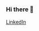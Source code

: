 ### Hi there 👋
<a href="https://linkedin.com/in/rasoulvtn" class="button big">LinkedIn</a>   

<!--
My name is Rasoul
- 🔭 I’m currently working on a FullStack Blog with NodeJS and ReactJS Because my Resume is really EMPTY 🏋️‍♀️
-  I'm Open to any Job Offers to gain any Experience
- 📫 You can reach me by e-mail: rasoulvtn@gmail.com
- I don't mind if you send any crazy ideas, advice, or whatever to my email. SEND THAT

**rasoulvatanparast/rasoulvatanparast** is a ✨ _special_ ✨ repository because its `README.md` (this file) appears on your GitHub profile.

Here are some ideas to get you started:

- 🔭 I’m currently working on ...
- 🌱 I’m currently learning ...
- 👯 I’m looking to collaborate on ...
- 🤔 I’m looking for help with ...
- 💬 Ask me about ...
- 📫 How to reach me: ...
- 😄 Pronouns: ...
- ⚡ Fun fact: ...
-->
